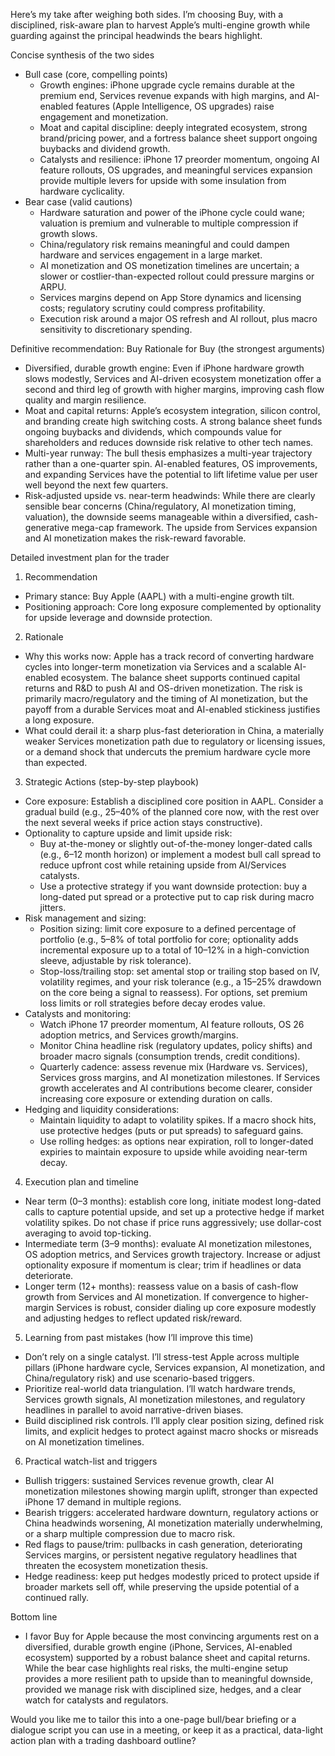 Here’s my take after weighing both sides. I’m choosing Buy, with a disciplined, risk-aware plan to harvest Apple’s multi-engine growth while guarding against the principal headwinds the bears highlight.

Concise synthesis of the two sides
- Bull case (core, compelling points)
  - Growth engines: iPhone upgrade cycle remains durable at the premium end, Services revenue expands with high margins, and AI-enabled features (Apple Intelligence, OS upgrades) raise engagement and monetization.
  - Moat and capital discipline: deeply integrated ecosystem, strong brand/pricing power, and a fortress balance sheet support ongoing buybacks and dividend growth.
  - Catalysts and resilience: iPhone 17 preorder momentum, ongoing AI feature rollouts, OS upgrades, and meaningful services expansion provide multiple levers for upside with some insulation from hardware cyclicality.
- Bear case (valid cautions)
  - Hardware saturation and power of the iPhone cycle could wane; valuation is premium and vulnerable to multiple compression if growth slows.
  - China/regulatory risk remains meaningful and could dampen hardware and services engagement in a large market.
  - AI monetization and OS monetization timelines are uncertain; a slower or costlier-than-expected rollout could pressure margins or ARPU.
  - Services margins depend on App Store dynamics and licensing costs; regulatory scrutiny could compress profitability.
  - Execution risk around a major OS refresh and AI rollout, plus macro sensitivity to discretionary spending.

Definitive recommendation: Buy
Rationale for Buy (the strongest arguments)
- Diversified, durable growth engine: Even if iPhone hardware growth slows modestly, Services and AI-driven ecosystem monetization offer a second and third leg of growth with higher margins, improving cash flow quality and margin resilience.
- Moat and capital returns: Apple’s ecosystem integration, silicon control, and branding create high switching costs. A strong balance sheet funds ongoing buybacks and dividends, which compounds value for shareholders and reduces downside risk relative to other tech names.
- Multi-year runway: The bull thesis emphasizes a multi-year trajectory rather than a one-quarter spin. AI-enabled features, OS improvements, and expanding Services have the potential to lift lifetime value per user well beyond the next few quarters.
- Risk-adjusted upside vs. near-term headwinds: While there are clearly sensible bear concerns (China/regulatory, AI monetization timing, valuation), the downside seems manageable within a diversified, cash-generative mega-cap framework. The upside from Services expansion and AI monetization makes the risk-reward favorable.

Detailed investment plan for the trader

1) Recommendation
- Primary stance: Buy Apple (AAPL) with a multi-engine growth tilt.
- Positioning approach: Core long exposure complemented by optionality for upside leverage and downside protection.

2) Rationale
- Why this works now: Apple has a track record of converting hardware cycles into longer-term monetization via Services and a scalable AI-enabled ecosystem. The balance sheet supports continued capital returns and R&D to push AI and OS-driven monetization. The risk is primarily macro/regulatory and the timing of AI monetization, but the payoff from a durable Services moat and AI-enabled stickiness justifies a long exposure.
- What could derail it: a sharp plus-fast deterioration in China, a materially weaker Services monetization path due to regulatory or licensing issues, or a demand shock that undercuts the premium hardware cycle more than expected.

3) Strategic Actions (step-by-step playbook)
- Core exposure: Establish a disciplined core position in AAPL. Consider a gradual build (e.g., 25–40% of the planned core now, with the rest over the next several weeks if price action stays constructive).
- Optionality to capture upside and limit upside risk:
  - Buy at-the-money or slightly out-of-the-money longer-dated calls (e.g., 6–12 month horizon) or implement a modest bull call spread to reduce upfront cost while retaining upside from AI/Services catalysts.
  - Use a protective strategy if you want downside protection: buy a long-dated put spread or a protective put to cap risk during macro jitters.
- Risk management and sizing:
  - Position sizing: limit core exposure to a defined percentage of portfolio (e.g., 5–8% of total portfolio for core; optionality adds incremental exposure up to a total of 10–12% in a high-conviction sleeve, adjustable by risk tolerance).
  - Stop-loss/trailing stop: set amental stop or trailing stop based on IV, volatility regimes, and your risk tolerance (e.g., a 15–25% drawdown on the core being a signal to reassess). For options, set premium loss limits or roll strategies before decay erodes value.
- Catalysts and monitoring:
  - Watch iPhone 17 preorder momentum, AI feature rollouts, OS 26 adoption metrics, and Services growth/margins.
  - Monitor China headline risk (regulatory updates, policy shifts) and broader macro signals (consumption trends, credit conditions).
  - Quarterly cadence: assess revenue mix (Hardware vs. Services), Services gross margins, and AI monetization milestones. If Services growth accelerates and AI contributions become clearer, consider increasing core exposure or extending duration on calls.
- Hedging and liquidity considerations:
  - Maintain liquidity to adapt to volatility spikes. If a macro shock hits, use protective hedges (puts or put spreads) to safeguard gains.
  - Use rolling hedges: as options near expiration, roll to longer-dated expiries to maintain exposure to upside while avoiding near-term decay.

4) Execution plan and timeline
- Near term (0–3 months): establish core long, initiate modest long-dated calls to capture potential upside, and set up a protective hedge if market volatility spikes. Do not chase if price runs aggressively; use dollar-cost averaging to avoid top-ticking.
- Intermediate term (3–9 months): evaluate AI monetization milestones, OS adoption metrics, and Services growth trajectory. Increase or adjust optionality exposure if momentum is clear; trim if headlines or data deteriorate.
- Longer term (12+ months): reassess value on a basis of cash-flow growth from Services and AI monetization. If convergence to higher-margin Services is robust, consider dialing up core exposure modestly and adjusting hedges to reflect updated risk/reward.

5) Learning from past mistakes (how I’ll improve this time)
- Don’t rely on a single catalyst. I’ll stress-test Apple across multiple pillars (iPhone hardware cycle, Services expansion, AI monetization, and China/regulatory risk) and use scenario-based triggers.
- Prioritize real-world data triangulation. I’ll watch hardware trends, Services growth signals, AI monetization milestones, and regulatory headlines in parallel to avoid narrative-driven biases.
- Build disciplined risk controls. I’ll apply clear position sizing, defined risk limits, and explicit hedges to protect against macro shocks or misreads on AI monetization timelines.

6) Practical watch-list and triggers
- Bullish triggers: sustained Services revenue growth, clear AI monetization milestones showing margin uplift, stronger than expected iPhone 17 demand in multiple regions.
- Bearish triggers: accelerated hardware downturn, regulatory actions or China headwinds worsening, AI monetization materially underwhelming, or a sharp multiple compression due to macro risk.
- Red flags to pause/trim: pullbacks in cash generation, deteriorating Services margins, or persistent negative regulatory headlines that threaten the ecosystem monetization thesis.
- Hedge readiness: keep put hedges modestly priced to protect upside if broader markets sell off, while preserving the upside potential of a continued rally.

Bottom line
- I favor Buy for Apple because the most convincing arguments rest on a diversified, durable growth engine (iPhone, Services, AI-enabled ecosystem) supported by a robust balance sheet and capital returns. While the bear case highlights real risks, the multi-engine setup provides a more resilient path to upside than to meaningful downside, provided we manage risk with disciplined size, hedges, and a clear watch for catalysts and regulators.

Would you like me to tailor this into a one-page bull/bear briefing or a dialogue script you can use in a meeting, or keep it as a practical, data-light action plan with a trading dashboard outline?